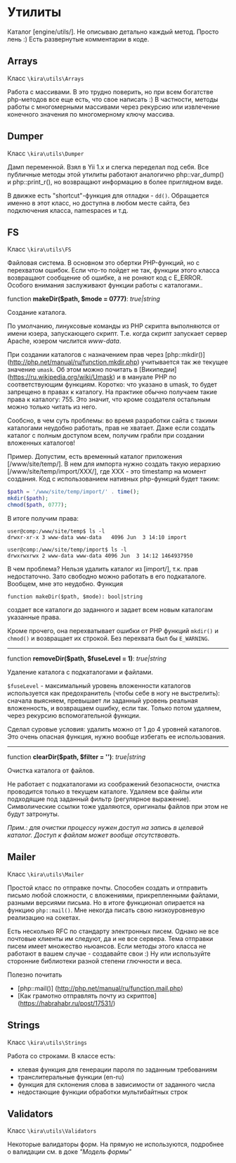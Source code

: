 # Утилиты

Каталог [engine/utils/]. Не описываю детально каждый метод. Просто лень :) Есть развернутые комментарии в коде.

## Arrays

Класс `\kira\utils\Arrays`

Работа с массивами. В это трудно поверить, но при всем богатстве php-методов все еще есть, что свое написать :) В частности, методы работы с многомерными массивами через рекурсию или извлечение конечного значения по многомерному ключу массива.

## Dumper

Класс `\kira\utils\Dumper`

Дамп переменной. Взял в Yii 1.x и слегка переделал под себя. Все публичные методы этой утилиты работают аналогично php::var_dump() и php::print_r(), но возвращают информацию в более приглядном виде.

В движке есть "shortcut"-функция для отладки - `dd()`. Обращается именно в этот класс, но доступна в любом месте сайта, без подключения класса, namespaces и т.д.

## FS

Класс `\kira\utils\FS`

Файловая система. В основном это обертки PHP-функций, но с перехватом ошибок. Если что-то пойдет не так, функции этого класса возвращают сообщение об ошибке, а не роняют код с E_ERROR. Особого внимания заслуживают функции работы с каталогами..

function __makeDir($path, $mode = 0777)__: _true|string_

Создание каталога.

По умолчанию, линуксовые команды из PHP скрипта выполняются от имени юзера, запускающего скрипт. Т.е. когда скрипт запускает сервер Apache, юзером числится *www-data*.

При создании каталогов с назначением прав через [php::mkdir()] (http://php.net/manual/ru/function.mkdir.php) учитывается так же текущее значение `umask`. Об этом можно почитать в [Википедии] (https://ru.wikipedia.org/wiki/Umask) и в мануале PHP по соответствующим функциям. Коротко: что указано в umask, то будет запрещено в правах к каталогу. На практике обычно получаем такие права к каталогу: 755. Это значит, что кроме создателя остальным можно только читать из него.

Сообсно, в чем суть проблемы: во время разработки сайта с такими каталогами неудобно работать, прав не хватает. Даже если создать каталог с полным доступом всем, получим грабли при создании вложенных каталогов!

Пример. Допустим, есть временный каталог приложения [/www/site/temp/]. В нем для импорта нужно создать такую иерархию [/www/site/temp/import/XXX/], где XXX - это timestamp на момент создания. Код с использованием нативных php-функций будет таким:

```PHP
$path = '/www/site/temp/import/' . time();
mkdir($path);
chmod($path, 0777);
```

В итоге получим права:
```
user@comp:/www/site/temp$ ls -l
drwxr-xr-x 3 www-data www-data   4096 Jun  3 14:10 import

user@comp:/www/site/temp/import$ ls -l
drwxrwxrwx 2 www-data www-data 4096 Jun  3 14:12 1464937950
```

В чем проблема? Нельзя удалить каталог из [import/], т.к. прав недостаточно. Зато свободно можно работать в его подкаталоге. Вообщем, мне это неудобно. Функция

```
function makeDir($path, $mode): bool|string
```

создает все каталоги до заданного и задает всем новым каталогам указанные права.

Кроме прочего, она перехватывает ошибки от PHP функций `mkdir()` и `chmod()` и возвращает их строкой. Без перехвата был бы `E_WARNING`.

---

function __removeDir($path, $fuseLevel = 1)__: _true|string_

Удаление каталога с подкаталогами и файлами.

`$fuseLevel` - максимальный уровень вложенности каталогов используется как предохранитель (чтобы себе в ногу не выстрелить): сначала выясняем, превышает ли заданный уровень реальная вложенность, и возвращаем ошибку, если так. Только потом удаляем, через рекурсию вспомогательной функции.

Сделал суровые условия: удалить можно от 1 до 4 уровней каталогов. Это очень опасная функция, нужно вообще избегать ее использования.

---

function __clearDir($path, $filter = '')__: _true|string_

Очистка каталога от файлов.

Не работает с подкаталогами из соображений безопасности, очистка проводится только в текущем каталоге. Удаляем все файлы или подходящие под заданный фильтр (регулярное выражение). Символические ссылки тоже удаляются, оригиналы файлов при этом не будут затронуты.

*Прим.: для очистки процессу нужен доступ на запись в целевой каталог. Доступ к файлам может вообще отсутствовать.*

## Mailer

Класс `\kira\utils\Mailer`

Простой класс по отправке почты. Способен создать и отправить письмо любой сложности, с вложениями, прикрепленными файлами, разными версиями письма. Но в итоге функционал опирается на функцию `php::mail()`. Мне некогда писать свою низкоуровневую реализацию на сокетах.

Есть несколько RFС по стандарту электронных писем. Однако не все почтовые клиенты им следуют, да и не все сервера. Тема отправки писем имеет множество ньюансов. Если методы этого класса не работают в вашем случае - создавайте свои :) Ну или используйте сторонние библиотеки разной степени глючности и веса.

Полезно почитать

- [php::mail()] (http://php.net/manual/ru/function.mail.php)
- [Как грамотно отправлять почту из скриптов] (https://habrahabr.ru/post/17531/)


## Strings

Класс `\kira\utils\Strings`

Работа со строками. В классе есть:

- клевая функция для генерации пароля по заданным требованиям
- транслитеральные функции (en-ru)
- функция для склонения слова в зависимости от заданного числа
- недостающие функции обработки мультибайтных строк

## Validators

Класс `\kira\utils\Validators`

Некоторые валидаторы форм. На прямую не используются, подробнее о валидации см. в доке *"Модель формы"*
